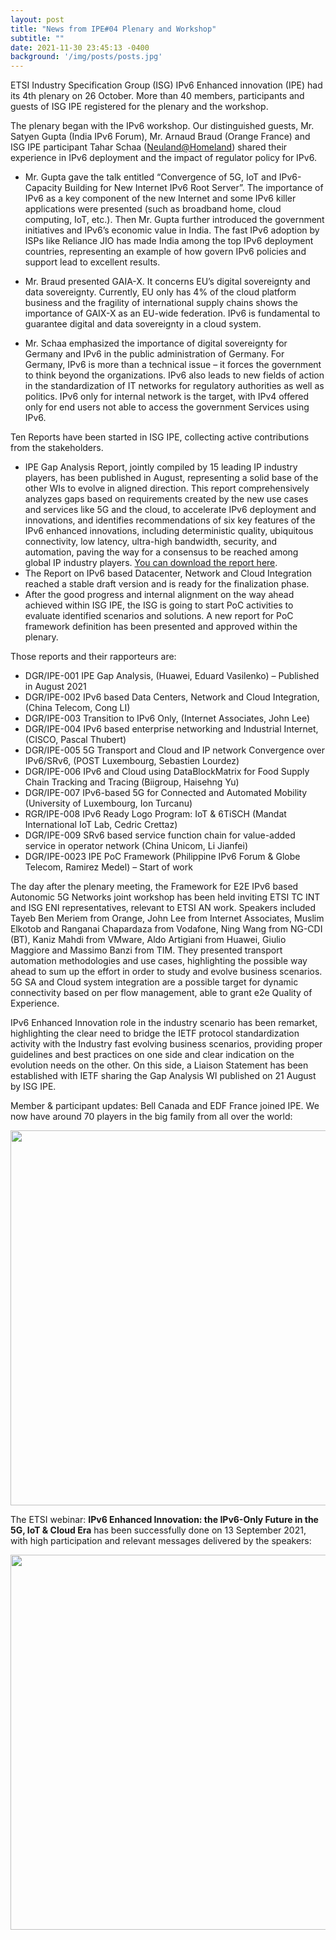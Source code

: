 ```yaml
---
layout: post
title: "News from IPE#04 Plenary and Workshop"
subtitle: ""
date: 2021-11-30 23:45:13 -0400
background: '/img/posts/posts.jpg'
---
```


ETSI Industry Specification Group (ISG) IPv6 Enhanced innovation (IPE) had its 4th plenary on 26 October. More than 40 members, participants and guests of ISG IPE registered for the plenary and the workshop.

The plenary began with the IPv6 workshop. Our distinguished guests, Mr. Satyen Gupta (India IPv6 Forum), Mr. Arnaud Braud (Orange France) and ISG IPE participant Tahar Schaa \([Neuland@Homeland](Neuland@Homeland)\) shared their experience in IPv6 deployment and the impact of regulator policy for IPv6.

- Mr. Gupta gave the talk entitled “Convergence of 5G, IoT and IPv6-Capacity Building for New Internet IPv6 Root Server”. The importance of IPv6 as a key component of the new Internet and some IPv6 killer applications were presented (such as broadband home, cloud computing, IoT, etc.). Then Mr. Gupta further introduced the government initiatives and IPv6’s economic value in India. The fast IPv6 adoption by ISPs like Reliance JIO has made India among the top IPv6 deployment countries, representing an example of how govern IPv6 policies and support lead to excellent results.

- Mr. Braud presented GAIA-X. It concerns EU’s digital sovereignty and data sovereignty. Currently, EU only has 4% of the cloud platform business and the fragility of international supply chains shows the importance of GAIX-X as an EU-wide federation. IPv6 is fundamental to guarantee digital and data sovereignty in a cloud system.

- Mr. Schaa emphasized the importance of digital sovereignty for Germany and IPv6 in the public administration of Germany. For Germany, IPv6 is more than a technical issue – it forces the government to think beyond the organizations. IPv6 also leads to new fields of action in the standardization of IT networks for regulatory authorities as well as politics. IPv6 only for internal network is the target, with IPv4 offered only for end users not able to access the government Services using IPv6.

Ten Reports have been started in ISG IPE, collecting active contributions from the stakeholders.

- IPE Gap Analysis Report, jointly compiled by 15 leading IP industry players, has been published in August, representing a solid base of the other WIs to evolve in aligned direction. This report comprehensively analyzes gaps based on requirements created by the new use cases and services like 5G and the cloud, to accelerate IPv6 deployment and innovations, and identifies recommendations of six key features of the IPv6 enhanced innovations, including deterministic quality, ubiquitous connectivity, low latency, ultra-high bandwidth, security, and automation, paving the way for a consensus to be reached among global IP industry players. [You can download the report here](https://www.etsi.org/deliver/etsi_gr/IPE/001_099/001/01.01.01_60/gr_IPE001v010101p.pdf).
- The Report on IPv6 based Datacenter, Network and Cloud Integration reached a stable draft version and is ready for the finalization phase.
- After the good progress and internal alignment on the way ahead achieved within ISG IPE, the ISG is going to start PoC activities to evaluate identified scenarios and solutions. A new report for PoC framework definition has been presented and approved within the plenary.

Those reports and their rapporteurs are:

- DGR/IPE-001 IPE Gap Analysis, (Huawei, Eduard Vasilenko) – Published in August 2021
- DGR/IPE-002 IPv6 based Data Centers, Network and Cloud Integration, (China Telecom, Cong LI)
- DGR/IPE-003 Transition to IPv6 Only, (Internet Associates, John Lee)
- DGR/IPE-004 IPv6 based enterprise networking and Industrial Internet, (CISCO, Pascal Thubert)
- DGR/IPE-005 5G Transport and Cloud and IP network Convergence over IPv6/SRv6, (POST Luxembourg, Sebastien Lourdez)
- DGR/IPE-006 IPv6 and Cloud using DataBlockMatrix for Food Supply Chain Tracking and Tracing (Biigroup, Haisehng Yu)
- DGR/IPE-007 IPv6-based 5G for Connected and Automated Mobility (University of Luxembourg, Ion Turcanu)
- RGR/IPE-008 IPv6 Ready Logo Program: IoT & 6TiSCH (Mandat International IoT Lab, Cedric Crettaz)
- DGR/IPE-009 SRv6 based service function chain for value-added service in operator network (China Unicom, Li Jianfei)
- DGR/IPE-0023 IPE PoC Framework (Philippine IPv6 Forum & Globe Telecom, Ramirez Medel) – Start of work

The day after the plenary meeting, the Framework for E2E IPv6 based Autonomic 5G Networks joint workshop has been held inviting ETSI TC INT and ISG ENI representatives, relevant to ETSI AN work. Speakers included Tayeb Ben Meriem from Orange, John Lee from Internet Associates, Muslim Elkotob and Ranganai Chapardaza from Vodafone, Ning Wang from NG-CDI (BT), Kaniz Mahdi from VMware, Aldo Artigiani from Huawei, Giulio Maggiore and Massimo Banzi from TIM. They presented transport automation methodologies and use cases, highlighting the possible way ahead to sum up the effort in order to study and evolve business scenarios. 5G SA and Cloud system integration are a possible target for dynamic connectivity based on per flow management, able to grant e2e Quality of Experience.

IPv6 Enhanced Innovation role in the industry scenario has been remarket, highlighting the clear need to bridge the IETF protocol standardization activity with the Industry fast evolving business scenarios, providing proper guidelines and best practices on one side and clear indication on the evolution needs on the other. On this side, a Liaison Statement has been established with IETF sharing the Gap Analysis WI published on 21 August by ISG IPE.

Member & participant updates: Bell Canada and EDF France joined IPE. We now have around 70 players in the big family from all over the world:

<p align="center">
  <img style="width:600px;max-width:100%" src="/img/posts/IPE-blog-members-nov21.png">
</p>

The ETSI webinar: **IPv6 Enhanced Innovation: the IPv6-Only Future in the 5G, IoT & Cloud Era** has been successfully done on 13 September 2021, with high participation and relevant messages delivered by the speakers:

<p align="center">
  <img style="width:600px;max-width:100%" src="/img/posts/IPE-blog-speakers-webinar.png">
</p>